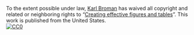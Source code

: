 To the extent possible under law,
[Karl Broman](http://github.com/kbroman)
has waived all copyright and related or neighboring rights to
&ldquo;[Creating effective figures and tables](http://github.com/kbroman/Talk_Graphs)&rdquo;.
This work is published from the United States.
<br/>
[![CC0](http://i.creativecommons.org/p/zero/1.0/88x31.png)](http://creativecommons.org/publicdomain/zero/1.0/)
